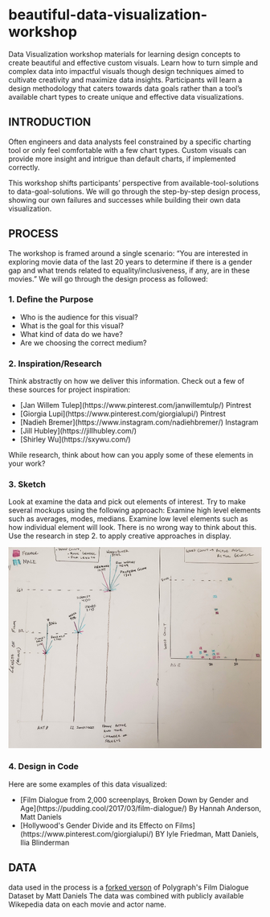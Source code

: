 # beautiful-data-visualization-workshop

Data Visualization workshop materials for learning design concepts to create beautiful and effective custom visuals.
Learn how to turn simple and complex data into impactful visuals though design techniques aimed to cultivate creativity and maximize data insights. Participants will learn a design methodology that caters towards data goals rather than a tool’s available chart types to create unique and effective data visualizations.

## INTRODUCTION

Often engineers and data analysts feel constrained by a specific charting tool or only feel comfortable with a few chart types. Custom visuals can provide more insight and intrigue than default charts, if implemented correctly.

This workshop shifts participants’ perspective from available-tool-solutions to data-goal-solutions. We will go through the step-by-step design process, showing our own failures and successes while building their own data visualization.

## PROCESS

The workshop is framed around a single scenario:
“You are interested in exploring movie data of the last 20 years to determine if there is a gender gap and what trends related to equality/inclusiveness, if any, are in these movies.”
We will go through the design process as followed:

### 1. Define the Purpose

<ul>
    <li>Who is the audience for this visual?</li>
    <li>What is the goal for this visual?</li>  
    <li>What kind of data do we have?</li>  
    <li>Are we choosing the correct medium?</li>  
</ul>

### 2. Inspiration/Research

Think abstractly on how we deliver this information.
Check out a few of these sources for project inspiration:

<ul>
    <li>[Jan Willem Tulep](https://www.pinterest.com/janwillemtulp/) Pintrest</li>
    <li>[Giorgia Lupi](https://www.pinterest.com/giorgialupi/) Pintrest</li>  
    <li>[Nadieh Bremer](https://www.instagram.com/nadiehbremer/) Instagram</li>  
    <li>[Jill Hubley](https://jillhubley.com/)</li>  
    <li>[Shirley Wu](https://sxywu.com/)</li>  
</ul>
While research, think about how can you apply some of these elements in your work?

### 3. Sketch

Look at examine the data and pick out elements of interest. Try to make several mockups using the following approach:
Examine high level elements such as averages, modes, medians.
Examine low level elements such as how individual element will look.
There is no wrong way to think about this. Use the research in step 2. to apply creative approaches in display.

<img src='https://github.com/ahoak/beautiful-data-visualization-workshop/blob/master/images/workshop_sample1.jpg' alt='data sketch' height="400px" />

### 4. Design in Code

Here are some examples of this data visualized:

<ul>
    <li>[Film Dialogue from 2,000 screenplays, Broken Down by Gender and Age](https://pudding.cool/2017/03/film-dialogue/) By Hannah Anderson, Matt Daniels </li>
    <li>[Hollywood's Gender Divide and its Effecto on Films](https://www.pinterest.com/giorgialupi/) BY lyle Friedman, Matt Daniels, Ilia Blinderman</li>   
</ul>

## DATA

data used in the process is a [forked verson](https://github.com/ahoak/scripts) of Polygraph's Film Dialogue Dataset by Matt Daniels
The data was combined with publicly available Wikepedia data on each movie and actor name.
